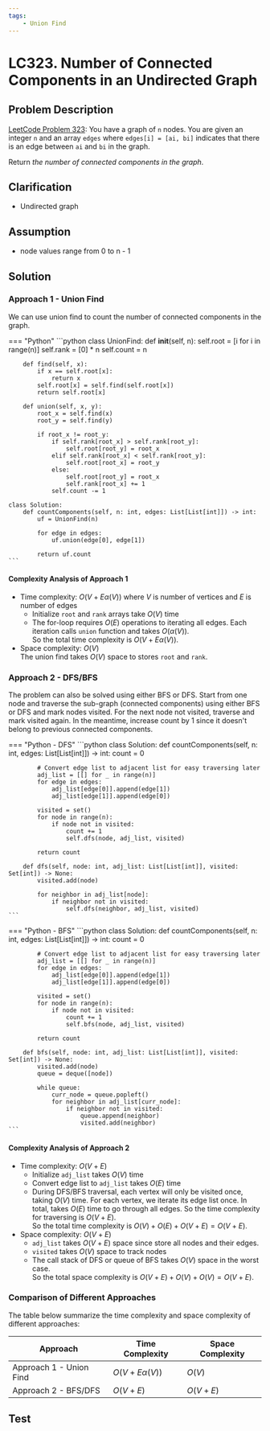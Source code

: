 ```yaml
---
tags:
    - Union Find
---
```


# LC323. Number of Connected Components in an Undirected Graph

## Problem Description

[LeetCode Problem 323](https://leetcode.com/problems/number-of-connected-components-in-an-undirected-graph/):
You have a graph of `n` nodes. You are given an integer `n` and an array `edges` where
`edges[i] = [ai, bi]` indicates that there is an edge between `ai` and `bi` in the graph.

Return _the number of connected components in the graph_.

## Clarification

- Undirected graph

## Assumption

- node values range from 0 to n - 1

## Solution

### Approach 1 - Union Find

We can use union find to count the number of connected components in the graph.

=== "Python"
    ```python
    class UnionFind:
        def __init__(self, n):
            self.root = [i for i in range(n)]
            self.rank = [0] * n
            self.count = n

        def find(self, x):
            if x == self.root[x]:
                return x
            self.root[x] = self.find(self.root[x])
            return self.root[x]

        def union(self, x, y):
            root_x = self.find(x)
            root_y = self.find(y)

            if root_x != root_y:
                if self.rank[root_x] > self.rank[root_y]:
                    self.root[root_y] = root_x
                elif self.rank[root_x] < self.rank[root_y]:
                    self.root[root_x] = root_y
                else:
                    self.root[root_y] = root_x
                    self.rank[root_x] += 1
                self.count -= 1

    class Solution:
        def countComponents(self, n: int, edges: List[List[int]]) -> int:
            uf = UnionFind(n)

            for edge in edges:
                uf.union(edge[0], edge[1])

            return uf.count
    ```

#### Complexity Analysis of Approach 1

- Time complexity: $O(V + E \alpha(V))$  where $V$ is number of vertices and $E$ is number of edges  
    - Initialize `root` and `rank` arrays take $O(V)$ time
    - The for-loop requires $O(E)$ operations to iterating all edges. Each iteration calls `union` function and takes $O(\alpha(V))$.  
    So the total time complexity is $O(V + E \alpha(V))$.
- Space complexity: $O(V)$  
  The union find takes $O(V)$ space to stores `root` and `rank`.

### Approach 2 - DFS/BFS

The problem can also be solved using either BFS or DFS. Start from one node and traverse the sub-graph (connected components) using either BFS or DFS and mark nodes visited. For the next node not visited, traverse and mark visited again. In the meantime, increase count by 1 since it doesn't belong to previous connected components.

=== "Python - DFS"
    ```python
    class Solution:
        def countComponents(self, n: int, edges: List[List[int]]) -> int:
            count = 0

            # Convert edge list to adjacent list for easy traversing later
            adj_list = [[] for _ in range(n)]
            for edge in edges:
                adj_list[edge[0]].append(edge[1])
                adj_list[edge[1]].append(edge[0])

            visited = set()
            for node in range(n):
                if node not in visited:
                    count += 1
                    self.dfs(node, adj_list, visited)

            return count

        def dfs(self, node: int, adj_list: List[List[int]], visited: Set[int]) -> None:
            visited.add(node)

            for neighbor in adj_list[node]:
                if neighbor not in visited:
                    self.dfs(neighbor, adj_list, visited)
    ```

=== "Python - BFS"
    ```python
    class Solution:
        def countComponents(self, n: int, edges: List[List[int]]) -> int:
            count = 0

            # Convert edge list to adjacent list for easy traversing later
            adj_list = [[] for _ in range(n)]
            for edge in edges:
                adj_list[edge[0]].append(edge[1])
                adj_list[edge[1]].append(edge[0])

            visited = set()
            for node in range(n):
                if node not in visited:
                    count += 1
                    self.bfs(node, adj_list, visited)

            return count

        def bfs(self, node: int, adj_list: List[List[int]], visited: Set[int]) -> None:
            visited.add(node)
            queue = deque([node])

            while queue:
                curr_node = queue.popleft()
                for neighbor in adj_list[curr_node]:
                    if neighbor not in visited:
                        queue.append(neighbor)
                        visited.add(neighbor)
    ```

#### Complexity Analysis of Approach 2

- Time complexity: $O(V + E)$  
    - Initialize `adj_list` takes $O(V)$ time
    - Convert edge list to `adj_list` takes $O(E)$ time
    - During DFS/BFS traversal, each vertex will only be visited once, taking $O(V)$ time. For each vertex, we iterate its edge list once. In total, takes $O(E)$ time to go through all edges. So the time complexity for traversing is $O(V + E)$.  
    So the total time complexity is $O(V) + O(E) + O(V + E) = O(V + E)$.
- Space complexity: $O(V + E)$  
    - `adj_list` takes $O(V + E)$ space since store all nodes and their edges.
    - `visited` takes $O(V)$ space to track nodes
    - The call stack of DFS or queue of BFS takes $O(V)$ space in the worst case.  
    So the total space complexity is $O(V + E) + O(V) + O(V) = O(V + E)$.

### Comparison of Different Approaches

The table below summarize the time complexity and space complexity of different
approaches:

Approach    | Time Complexity   | Space Complexity |
------------| ---------------   | ---------------- |
Approach 1 - Union Find  |  $O(V + E \alpha(V))$           | $O(V)$ |
Approach 2 - BFS/DFS  |  $O(V + E)$           | $O(V + E)$  |

## Test
